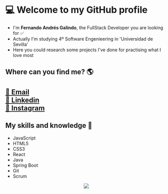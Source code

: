 <body>
<h1>💻 Welcome to my GitHub profile </h1>
<ul>
  <li> I'm <strong>Fernando Andrés Galindo</strong>, the FullStack Developer you are looking for ✅</li>
  <li> Actually I'm studying 4º Software Engenieering in 'Universidad de Sevilla' </li>
  <li> Here you could research some projects I've done for practising what I love most </li>
</ul>
<h2> Where can you find me? 🌎 <h2>
  <a href="mailto:fernando.andres.dev@gmail.com" target="_blank">📩 Email</a> <br>
  <a href="https://www.linkedin.com/in/fernando-andr%C3%A9s-dev/" target="_blank">💼 Linkedin</a> <br>
  <a href="https://www.instagram.com/nendanfito/?hl=es" target=_blank>📸 Instagram</a>
  <h2> My skills and knowledge 🧠 </h2>
  <ul>
    <li>JavaScript</li>
    <li>HTML5</li>
    <li>CSS3</li>
    <li>React</li>
    <li>Java</li>
    <li>Spring Boot</li>
    <li>Git</li>
    <li>Scrum</li>
  </ul>
  <p align="center"><img src="https://media.istockphoto.com/photos/man-legs-in-sneakers-standing-next-to-laptop-and-javascript-on-picture-id1194720790?b=1&k=20&m=1194720790&s=170667a&w=0&h=mfEFF2KdqYMK7sZ55id2_qffKTynOGXzcKg01ctRy90="/></p> 
</body>
  

